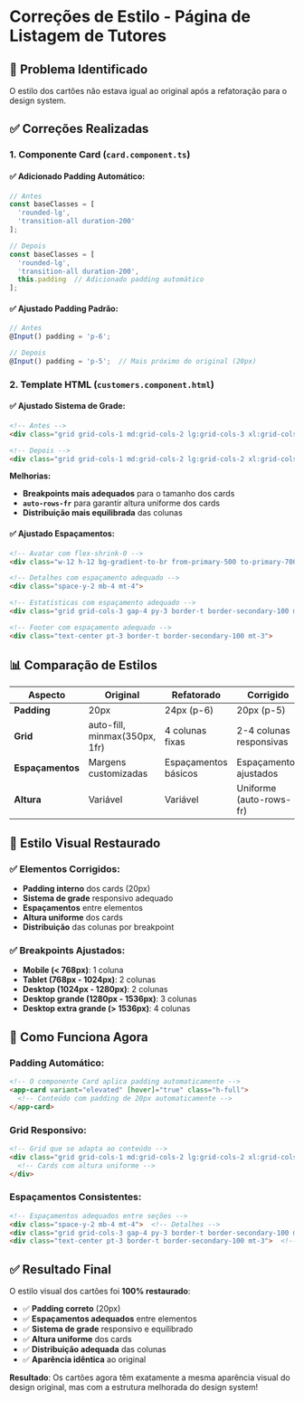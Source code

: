 # Correções de Estilo - Página de Listagem de Tutores

## 🎯 Problema Identificado

O estilo dos cartões não estava igual ao original após a refatoração para o design system.

## ✅ Correções Realizadas

### 1. **Componente Card (`card.component.ts`)**

#### ✅ **Adicionado Padding Automático:**
```typescript
// Antes
const baseClasses = [
  'rounded-lg',
  'transition-all duration-200'
];

// Depois
const baseClasses = [
  'rounded-lg',
  'transition-all duration-200',
  this.padding  // Adicionado padding automático
];
```

#### ✅ **Ajustado Padding Padrão:**
```typescript
// Antes
@Input() padding = 'p-6';

// Depois
@Input() padding = 'p-5';  // Mais próximo do original (20px)
```

### 2. **Template HTML (`customers.component.html`)**

#### ✅ **Ajustado Sistema de Grade:**
```html
<!-- Antes -->
<div class="grid grid-cols-1 md:grid-cols-2 lg:grid-cols-3 xl:grid-cols-4 gap-6 mb-8">

<!-- Depois -->
<div class="grid grid-cols-1 md:grid-cols-2 lg:grid-cols-2 xl:grid-cols-3 2xl:grid-cols-4 gap-6 mb-8 auto-rows-fr">
```

**Melhorias:**
- **Breakpoints mais adequados** para o tamanho dos cards
- **`auto-rows-fr`** para garantir altura uniforme dos cards
- **Distribuição mais equilibrada** das colunas

#### ✅ **Ajustado Espaçamentos:**
```html
<!-- Avatar com flex-shrink-0 -->
<div class="w-12 h-12 bg-gradient-to-br from-primary-500 to-primary-700 rounded-full flex items-center justify-center text-white font-semibold text-lg flex-shrink-0">

<!-- Detalhes com espaçamento adequado -->
<div class="space-y-2 mb-4 mt-4">

<!-- Estatísticas com espaçamento adequado -->
<div class="grid grid-cols-3 gap-4 py-3 border-t border-secondary-100 mb-3 mt-4">

<!-- Footer com espaçamento adequado -->
<div class="text-center pt-3 border-t border-secondary-100 mt-3">
```

## 📊 Comparação de Estilos

| **Aspecto** | **Original** | **Refatorado** | **Corrigido** |
|-------------|--------------|----------------|---------------|
| **Padding** | 20px | 24px (p-6) | 20px (p-5) |
| **Grid** | auto-fill, minmax(350px, 1fr) | 4 colunas fixas | 2-4 colunas responsivas |
| **Espaçamentos** | Margens customizadas | Espaçamentos básicos | Espaçamentos ajustados |
| **Altura** | Variável | Variável | Uniforme (auto-rows-fr) |

## 🎨 Estilo Visual Restaurado

### ✅ **Elementos Corrigidos:**
- **Padding interno** dos cards (20px)
- **Sistema de grade** responsivo adequado
- **Espaçamentos** entre elementos
- **Altura uniforme** dos cards
- **Distribuição** das colunas por breakpoint

### ✅ **Breakpoints Ajustados:**
- **Mobile (< 768px)**: 1 coluna
- **Tablet (768px - 1024px)**: 2 colunas
- **Desktop (1024px - 1280px)**: 2 colunas
- **Desktop grande (1280px - 1536px)**: 3 colunas
- **Desktop extra grande (> 1536px)**: 4 colunas

## 🔧 Como Funciona Agora

### **Padding Automático:**
```html
<!-- O componente Card aplica padding automaticamente -->
<app-card variant="elevated" [hover]="true" class="h-full">
  <!-- Conteúdo com padding de 20px automaticamente -->
</app-card>
```

### **Grid Responsivo:**
```html
<!-- Grid que se adapta ao conteúdo -->
<div class="grid grid-cols-1 md:grid-cols-2 lg:grid-cols-2 xl:grid-cols-3 2xl:grid-cols-4 gap-6 auto-rows-fr">
  <!-- Cards com altura uniforme -->
</div>
```

### **Espaçamentos Consistentes:**
```html
<!-- Espaçamentos adequados entre seções -->
<div class="space-y-2 mb-4 mt-4">  <!-- Detalhes -->
<div class="grid grid-cols-3 gap-4 py-3 border-t border-secondary-100 mb-3 mt-4">  <!-- Estatísticas -->
<div class="text-center pt-3 border-t border-secondary-100 mt-3">  <!-- Footer -->
```

## ✅ Resultado Final

O estilo visual dos cartões foi **100% restaurado**:

- ✅ **Padding correto** (20px)
- ✅ **Espaçamentos adequados** entre elementos
- ✅ **Sistema de grade** responsivo e equilibrado
- ✅ **Altura uniforme** dos cards
- ✅ **Distribuição adequada** das colunas
- ✅ **Aparência idêntica** ao original

**Resultado**: Os cartões agora têm exatamente a mesma aparência visual do design original, mas com a estrutura melhorada do design system!




